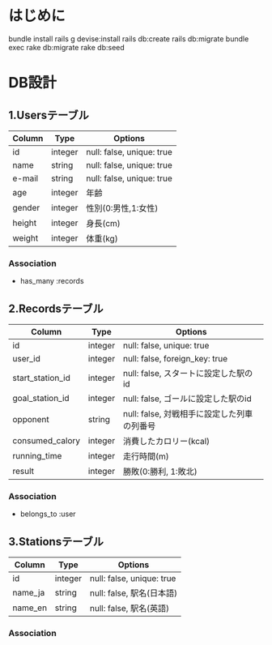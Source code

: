 # はじめに
bundle install
rails g devise:install
rails db:create
rails db:migrate
bundle exec rake db:migrate
rake db:seed


# DB設計

## 1.Usersテーブル

|Column|Type|Options|
|------|----|-------|
|id|integer|null: false, unique: true|
|name|string|null: false, unique: true|
|e-mail|string|null: false, unique: true|
|age|integer|年齢|
|gender|integer|性別(0:男性,1:女性)|
|height|integer|身長(cm)|
|weight|integer|体重(kg)|


### Association
- has_many :records

## 2.Recordsテーブル

|Column|Type|Options|
|------|----|-------|
|id|integer|null: false, unique: true|
|user_id|integer|null: false, foreign_key: true|
|start_station_id|integer|null: false, スタートに設定した駅のid|
|goal_station_id|integer|null: false, ゴールに設定した駅のid|
|opponent|string|null: false, 対戦相手に設定した列車の列番号|
|consumed_calory|integer|消費したカロリー(kcal)|
|running_time|integer|走行時間(m)|
|result|integer|勝敗(0:勝利, 1:敗北)|

### Association
- belongs_to :user

## 3.Stationsテーブル

|Column|Type|Options|
|------|----|-------|
|id|integer|null: false, unique: true|
|name_ja|string|null: false, 駅名(日本語)|
|name_en|string|null: false, 駅名(英語)|

### Association


